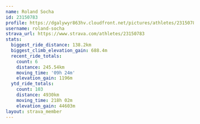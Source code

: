 ```yaml
---
name: Roland Socha
id: 23150783
profile: https://dgalywyr863hv.cloudfront.net/pictures/athletes/23150783/14745672/4/large.jpg
username: roland-socha
strava_url: https://www.strava.com/athletes/23150783
stats:
  biggest_ride_distance: 138.2km
  biggest_climb_elevation_gain: 688.4m
  recent_ride_totals:
    count: 6
    distance: 245.54km
    moving_time: '09h 24m'
    elevation_gain: 1196m
  ytd_ride_totals:
    count: 103
    distance: 4930km
    moving_time: 218h 02m
    elevation_gain: 44603m
layout: strava_member
--- 
```

